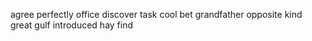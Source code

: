 agree perfectly office discover task cool bet grandfather opposite kind great gulf introduced hay find